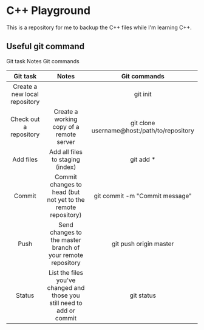 # C++ Playground
This is a repository for me to backup the C++ files while I'm learning C++.

## Useful git command
Git task	Notes	Git commands

| Git task | Notes | Git commands |
|:-------------: |:-------------:| :-----:|
| Create a new local repository | | git init |
| Check out a repository | Create a working copy of a remote server | git clone username@host:/path/to/repository |
| Add files | Add all files to staging (index) | git add * |
| Commit | Commit changes to head (but not yet to the remote repository) | git commit -m "Commit message" |
| Push | Send changes to the master branch of your remote repository | git push origin master |
| Status | List the files you've changed and those you still need to add or commit | git status |